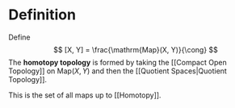 # Definition

Define
$$
[X, Y] = \frac{\mathrm{Map}(X, Y)}{\cong}
$$
The **homotopy topology** is formed by taking the [[Compact Open Topology]] on $\text{Map}(X,Y)$ and then the [[Quotient Spaces|Quotient Topology]].

This is the set of all maps up to [[Homotopy]].